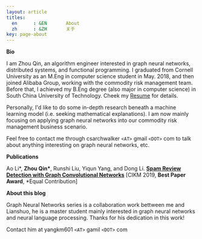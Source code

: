 ```yaml
---
layout: article
titles:
  en      : &EN       About
  zh      : &ZH       关于
key: page-about
---
```



**Bio**

I am Zhou Qin, an algorithm engineer interested in graph neural networks, distributed systems, and functional programming. I graduated from Cornell University as an M.Eng in computer science student in May. 2018, and then joined Alibaba Group, working with the commodity risk management team. Before that, I achieved my B.Eng degree (also major in computer science) in South China University of Technology. Cheek my [Resume](https://github.com/archwalker/archwalker.github.io/blob/master/_posts/Curriculum_Vitae.pdf) for details.

Personally, I'd like to do some in-depth research beneath a machine learning model (i.e. seeking mathematical explanations). I am now mainly focusing on applying graph neural networks into our commodity risk management business scenario.

Feel free to contact me through csarchwalker `<AT>` gmail `<DOT>` com to talk about anything interesting on graph neural networks, etc.



**Publications**

Ao Li\*, __Zhou Qin\*__, Runshi Liu, Yiqun Yang, and Dong Li. [**Spam Review Detection with Graph Convolutional Networks**](https://arxiv.org/abs/1908.10679) [CIKM 2019, **Best Paper Award**, \*Equal Contribution]



**About this blog**

Graph Neural Networks series is a collaboration work bettween me and Lianshuo, he is a master student mainly interested in graph neural networks and neural language processing. Thanks for his dedication in this work!

Contact him at yangkm601 `<AT>` gamil `<DOT>` com
